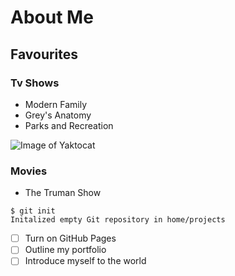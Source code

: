 # About Me

## Favourites

### Tv Shows
- Modern Family
- Grey's Anatomy
- Parks and Recreation

![Image of Yaktocat](https://octodex.github.com/images/yaktocat.png)

### Movies
- The Truman Show

```
$ git init
Initalized empty Git repository in home/projects
```

- [ ] Turn on GitHub Pages
- [ ] Outline my portfolio
- [ ] Introduce myself to the world
